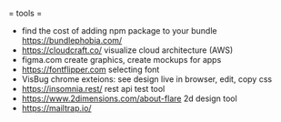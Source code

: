 = tools =
* find the cost of adding npm package to your bundle
https://bundlephobia.com/
* https://cloudcraft.co/
visualize cloud architecture (AWS)
* figma.com
create graphics, create mockups for apps
* https://fontflipper.com
selecting font
* VisBug
chrome exteions: see design live in browser, edit, copy css
* https://insomnia.rest/
rest api test tool
* https://www.2dimensions.com/about-flare
2d design tool
* https://mailtrap.io/
